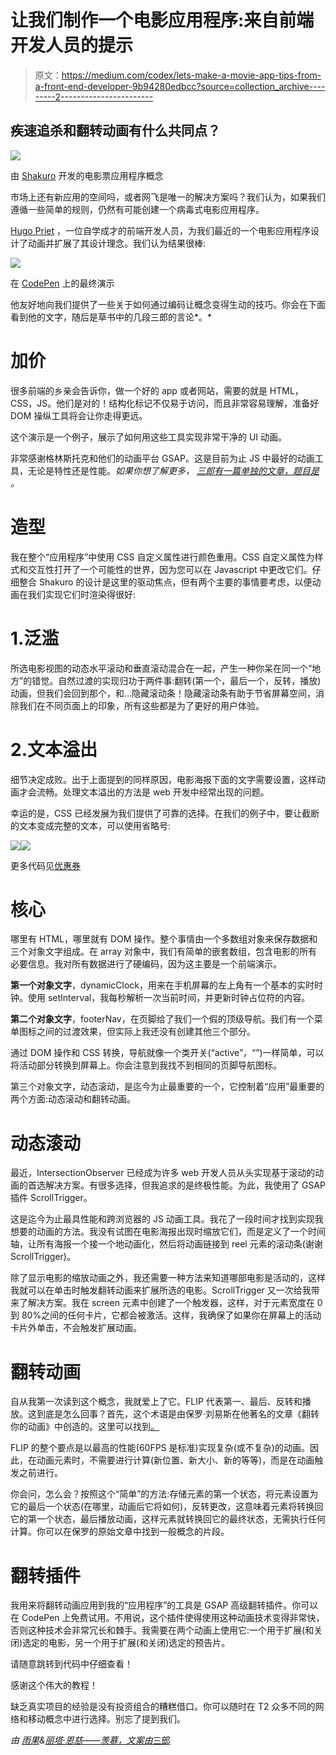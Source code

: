 # 让我们制作一个电影应用程序:来自前端开发人员的提示

> 原文：<https://medium.com/codex/lets-make-a-movie-app-tips-from-a-front-end-developer-9b94280edbcc?source=collection_archive---------2----------------------->

## 疾速追杀和翻转动画有什么共同点？

![](img/4a2fe24194e4b59adc7c5b88f38ecbb5.png)

由 [Shakuro](https://dribbble.com/shots/15420280-Cinema-Ticket-App-Concept) 开发的电影票应用程序概念

市场上还有新应用的空间吗，或者网飞是唯一的解决方案吗？我们认为，如果我们遵循一些简单的规则，仍然有可能创建一个病毒式电影应用程序。

[Hugo Priet](https://codepen.io/smoothdev35) ，一位自学成才的前端开发人员，为我们最近的一个电影应用程序设计了动画并扩展了其设计理念。我们认为结果很棒:

![](img/7a9acf42948ba17981c8f90ae7ed233e.png)

在 [CodePen](https://codepen.io/smoothdev35/pen/rNMxPwQ) 上的最终演示

他友好地向我们提供了一些关于如何通过编码让概念变得生动的技巧。你会在下面看到他的文字，随后是草书中的几段三郎的言论*。*

# 加价

很多前端的乡亲会告诉你，做一个好的 app 或者网站，需要的就是 HTML，CSS，JS。他们是对的！结构化标记不仅易于访问，而且非常容易理解，准备好 DOM 操纵工具将会让你走得更远。

这个演示是一个例子，展示了如何用这些工具实现非常干净的 UI 动画。

非常感谢格林斯托克和他们的动画平台 GSAP。这是目前为止 JS 中最好的动画工具，无论是特性还是性能。*如果你想了解更多，* [*三郎有一篇单独的文章，题目是*](https://shakuro.com/blog/greensock-tutorial-for-beginners-web-animation-library) *。*

# 造型

我在整个“应用程序”中使用 CSS 自定义属性进行颜色重用。CSS 自定义属性为样式和交互性打开了一个可能性的世界，因为您可以在 Javascript 中更改它们。仔细整合 Shakuro 的设计是这里的驱动焦点，但有两个主要的事情要考虑，以便动画在我们实现它们时渲染得很好:

# 1.泛滥

所选电影视图的动态水平滚动和垂直滚动混合在一起，产生一种你呆在同一个“地方”的错觉。自然过渡的实现归功于两件事:翻转(第一个，最后一个，反转，播放)动画，但我们会回到那个，和…隐藏滚动条！隐藏滚动条有助于节省屏幕空间，消除我们在不同页面上的印象，所有这些都是为了更好的用户体验。

# 2.文本溢出

细节决定成败。出于上面提到的同样原因，电影海报下面的文字需要设置，这样动画才会流畅。处理文本溢出的方法是 web 开发中经常出现的问题。

幸运的是，CSS 已经发展为我们提供了可靠的选择。在我们的例子中，要让截断的文本变成完整的文本，可以使用省略号:

![](img/120e75a7f5e4bbcbbb9598f634763499.png)![](img/8ca6dd960134b8537deee7de14dc6752.png)

更多代码见[优惠券](https://codepen.io/smoothdev35/pen/rNMxPwQ)

# 核心

哪里有 HTML，哪里就有 DOM 操作。整个事情由一个多数组对象来保存数据和三个对象文字组成。在 array 对象中，我们有简单的嵌套数组，包含电影的所有必要信息。我对所有数据进行了硬编码，因为这主要是一个前端演示。

**第一个对象文字**，dynamicClock，用来在手机屏幕的左上角有一个基本的实时时钟。使用 setInterval，我每秒解析一次当前时间，并更新时钟占位符的内容。

**第二个对象文字**，footerNav，在页脚给了我们一个假的顶级导航。我们有一个菜单图标之间的过渡效果，但实际上我还没有创建其他三个部分。

通过 DOM 操作和 CSS 转换，导航就像一个类开关(“active”，“”)一样简单，可以将活动部分转换到屏幕上。你会注意到我找不到相同的页脚导航图标。

第三个对象文字，动态滚动，是迄今为止最重要的一个，它控制着“应用”最重要的两个方面:动态滚动和翻转动画。

# 动态滚动

最近，IntersectionObserver 已经成为许多 web 开发人员从头实现基于滚动的动画的首选解决方案。有很多选择，但我追求的是终极性能。为此，我使用了 GSAP 插件 ScrollTrigger。

这是迄今为止最具性能和跨浏览器的 JS 动画工具。我花了一段时间才找到实现我想要的动画的方法。我没有试图在电影海报出现时缩放它们，而是定义了一个时间轴，让所有海报一个接一个地动画化，然后将动画链接到 reel 元素的滚动条(谢谢 ScrollTrigger)。

除了显示电影的缩放动画之外，我还需要一种方法来知道哪部电影是活动的，这样我就可以在单击时触发翻转动画来扩展所选的电影。ScrollTrigger 又一次给我带来了解决方案。我在 screen 元素中创建了一个触发器，这样，对于元素宽度在 0 到 80%之间的任何卡片，它都会被激活。这样，我确保了如果你在屏幕上的活动卡片外单击，不会触发扩展动画。

# 翻转动画

自从我第一次读到这个概念，我就爱上了它。FLIP 代表第一、最后、反转和播放。这到底是怎么回事？首先，这个术语是由保罗·刘易斯在他著名的文章《翻转你的动画》中创造的。这里可以找到[。](https://aerotwist.com/blog/flip-your-animations/)

FLIP 的整个要点是以最高的性能(60FPS 是标准)实现复杂(或不复杂)的动画。因此，在动画元素时，不需要进行计算(新位置、新大小、新的等等)，而是在动画触发之前进行。

你会问，怎么会？按照这个“简单”的方法:存储元素的第一个状态，将元素设置为它的最后一个状态(在哪里，动画后它将如何)，反转更改，这意味着元素将转换回它的第一个状态，最后播放动画，这样元素就转换回它的最终状态，无需执行任何计算。你可以在保罗的原始文章中找到一般概念的片段。

# 翻转插件

我用来将翻转动画应用到我的“应用程序”的工具是 GSAP 高级翻转插件。你可以在 CodePen 上免费试用。不用说，这个插件使得使用这种动画技术变得非常快，否则这种技术会非常冗长和棘手。我需要在两个动画上使用它:一个用于扩展(和关闭)选定的电影，另一个用于扩展(和关闭)选定的预告片。

请随意跳转到代码中仔细查看！

感谢这个伟大的教程！

缺乏真实项目的经验是没有投资组合的糟糕借口。你可以随时在 T2 众多不同的网络和移动概念中进行选择。别忘了提到我们。

*由* [*雨果*](https://codepen.io/smoothdev35)*&*[*丽塔·恩慈——羡慕，文案由*三郎](https://shakuro.com/blog/author/margarita-nevidnyk)